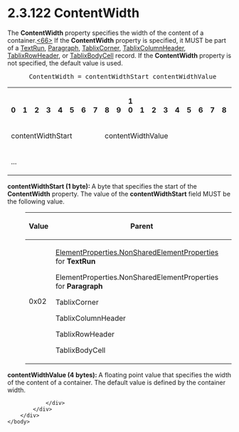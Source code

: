 <html dir="LTR" xmlns:mshelp="http://msdn.microsoft.com/mshelp" xmlns:ddue="http://ddue.schemas.microsoft.com/authoring/2003/5" xmlns:xlink="http://www.w3.org/1999/xlink" xmlns:tool="http://www.microsoft.com/tooltip">
    <head>
        <meta http-equiv="Content-Type" content="text/html; CHARSET=utf-8"></meta>
        <meta name="save" content="history"></meta>
        <title>2.3.122 ContentWidth</title>
        <xml>
            <mshelp:toctitle title="2.3.122 ContentWidth"></mshelp:toctitle>
            <mshelp:rltitle title="[MS-RPL]: ContentWidth"></mshelp:rltitle>
            <mshelp:keyword index="A" term="c1d32b49-7000-4fc9-ad64-324270432c15"></mshelp:keyword>
            <mshelp:attr name="DCSext.ContentType" value="open specification"></mshelp:attr>
            <mshelp:attr name="AssetID" value="c1d32b49-7000-4fc9-ad64-324270432c15"></mshelp:attr>
            <mshelp:attr name="TopicType" value="kbRef"></mshelp:attr>
            <mshelp:attr name="DCSext.Title" value="[MS-RPL]: ContentWidth" />
        </xml>
    </head>
    <body>
        <div id="header">
            <h1 class="heading">2.3.122 ContentWidth</h1>
        </div>
        <div id="mainSection">
            <div id="mainBody">
                <div id="allHistory" class="saveHistory"></div>
                <div id="sectionSection0" class="section" name="collapseableSection">
                    

<p>The <b>ContentWidth</b> property specifies the width of the
content of a container.<a id="Appendix_A_Target_66"></a><a href="1d022514-2a2f-41df-b2f8-36f19e474fa5.htm#Appendix_A_66" aria-label="Product behavior note 66">&lt;66&gt;</a> If the <b>ContentWidth</b>
property is specified, it MUST be part of a <a href="d27cece2-1118-4553-9c3d-2b46180055ec.htm">TextRun</a>, <a href="3024abc3-23db-494b-a63a-6bd565e4500b.htm">Paragraph</a>, <a href="20e3b37d-978d-467f-b068-d7a2746e37da.htm">TablixCorner</a>, <a href="968a6852-ede1-4bf1-8006-1dab2aea178b.htm">TablixColumnHeader</a>, <a href="0d5c4157-00d0-4268-854f-f274a9d102fb.htm">TablixRowHeader</a>, or <a href="fa12273f-80a1-432a-bced-a765ff87dbc7.htm">TablixBodyCell</a> record. If
the <b>ContentWidth</b> property is not specified, the default value is used.</p>

<dl>
<dd>
<div><pre> ContentWidth = contentWidthStart contentWidthValue
</pre></div>
</dd></dl>

<table>
 <tr>
  <th><p><br>0</p></th>
  <th><p><br>1</p></th>
  <th><p><br>2</p></th>
  <th><p><br>3</p></th>
  <th><p><br>4</p></th>
  <th><p><br>5</p></th>
  <th><p><br>6</p></th>
  <th><p><br>7</p></th>
  <th><p><br>8</p></th>
  <th><p><br>9</p></th>
  <th><p>1<br>0</p></th>
  <th><p><br>1</p></th>
  <th><p><br>2</p></th>
  <th><p><br>3</p></th>
  <th><p><br>4</p></th>
  <th><p><br>5</p></th>
  <th><p><br>6</p></th>
  <th><p><br>7</p></th>
  <th><p><br>8</p></th>
  <th><p><br>9</p></th>
  <th><p>2<br>0</p></th>
  <th><p><br>1</p></th>
  <th><p><br>2</p></th>
  <th><p><br>3</p></th>
  <th><p><br>4</p></th>
  <th><p><br>5</p></th>
  <th><p><br>6</p></th>
  <th><p><br>7</p></th>
  <th><p><br>8</p></th>
  <th><p><br>9</p></th>
  <th><p>3<br>0</p></th>
  <th><p><br>1</p></th>
 </tr>
 <tr>
  <td colspan="8">
  <p>contentWidthStart</p>
  </td>
  <td colspan="24">
  <p>contentWidthValue</p>
  </td>
 </tr>
 <tr>
  <td colspan="8">
  <p>...</p>
  </td>
  
 </tr>
</table>

<p><b>contentWidthStart (1 byte): </b>A byte that
specifies the start of the <b>ContentWidth</b> property. The value of the <b>contentWidthStart</b>
field MUST be the following value.</p>

<dl>
<dd>
<table>
 <thead>
  <tr>
   <th>
   <p>Value</p>
   </th>
   <th>
   <p>Parent</p>
   </th>
  </tr>
 </thead>
 <tr>
  <td>
  <p>0x02</p>
  </td>
  <td>
  <p><a href="1b1b7882-84bb-47d4-a3d2-b020b8d23d7a.htm">ElementProperties.NonSharedElementProperties</a>
  for <b>TextRun</b></p>
  <p>ElementProperties.NonSharedElementProperties for <b>Paragraph</b></p>
  <p>TablixCorner</p>
  <p>TablixColumnHeader</p>
  <p>TablixRowHeader</p>
  <p>TablixBodyCell</p>
  </td>
 </tr>
</table>
</dd></dl>

<p><b>contentWidthValue (4 bytes): </b>A floating point
value that specifies the width of the content of a container. The default value
is defined by the container width.</p>


                </div>
            </div>
        </div>
    </body>
</html>